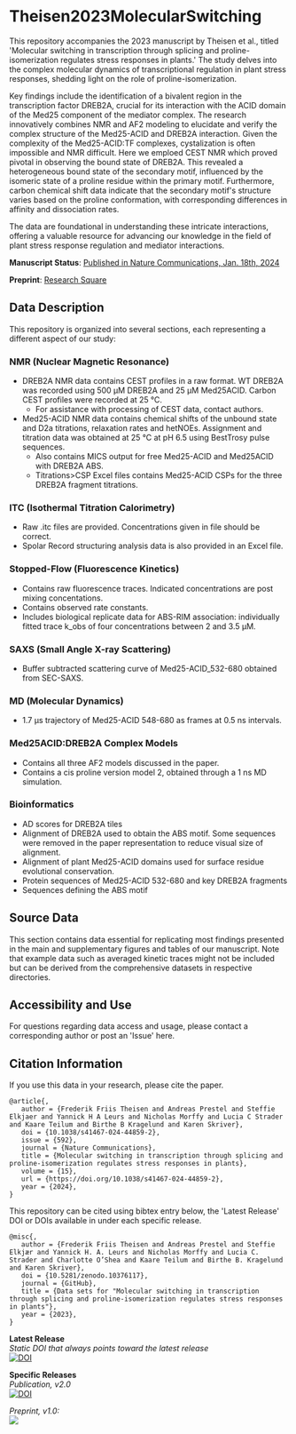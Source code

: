 # Theisen2023MolecularSwitching
This repository accompanies the 2023 manuscript by Theisen et al., titled 'Molecular switching in transcription through splicing and proline-isomerization regulates stress responses in plants.' The study delves into the complex molecular dynamics of transcriptional regulation in plant stress responses, shedding light on the role of proline-isomerization.

Key findings include the identification of a bivalent region in the transcription factor DREB2A, crucial for its interaction with the ACID domain of the Med25 component of the mediator complex. The research innovatively combines NMR and AF2 modeling to elucidate and verify the complex structure of the Med25-ACID and DREB2A interaction. Given the complexity of the Med25-ACID:TF complexes, cystalization is often impossible and NMR difficult. Here we emploed CEST NMR which proved pivotal in observing the bound state of DREB2A. This revealed a heterogeneous bound state of the secondary motif, influenced by the isomeric state of a proline residue within the primary motif. Furthermore, carbon chemical shift data indicate that the secondary motif's structure varies based on the proline conformation, with corresponding differences in affinity and dissociation rates.

The data are foundational in understanding these intricate interactions, offering a valuable resource for advancing our knowledge in the field of plant stress response regulation and mediator interactions.

**Manuscript Status**: [Published in Nature Communications, Jan. 18th, 2024](https://rdcu.be/dDwpV)

**Preprint**: [Research Square](https://www.researchsquare.com/article/rs-3034274/latest) 

## Data Description
This repository is organized into several sections, each representing a different aspect of our study:

### NMR (Nuclear Magnetic Resonance)
  - DREB2A NMR data contains CEST profiles in a raw format. WT DREB2A was recorded using 500 µM DREB2A and 25 µM Med25ACID. Carbon CEST profiles were recorded at 25 °C.
    - For assistance with processing of CEST data, contact authors.
  - Med25-ACID NMR data contains chemical shifts of the unbound state and D2a titrations, relaxation rates and hetNOEs. Assignment and titration data was obtained at 25 °C at pH 6.5 using BestTrosy pulse sequences.
    - Also contains MICS output for free Med25-ACID and Med25ACID with DREB2A ABS.
    - Titrations>CSP Excel files contains Med25-ACID CSPs for the three DREB2A fragment titrations.

### ITC (Isothermal Titration Calorimetry)
  - Raw .itc files are provided. Concentrations given in file should be correct.
  - Spolar Record structuring analysis data is also provided in an Excel file.

### Stopped-Flow (Fluorescence Kinetics)
  - Contains raw fluorescence traces. Indicated concentrations are post mixing concentations.
  - Contains observed rate constants.
  - Includes biological replicate data for ABS-RIM association: individually fitted trace k_obs of four concentrations between 2 and 3.5 µM.

### SAXS (Small Angle X-ray Scattering)
  - Buffer subtracted scattering curve of Med25-ACID_532-680 obtained from SEC-SAXS.

### MD (Molecular Dynamics)
  - 1.7 µs trajectory of Med25-ACID 548-680 as frames at 0.5 ns intervals.

### Med25ACID:DREB2A Complex Models
  - Contains all three AF2 models discussed in the paper.
  - Contains a cis proline version model 2, obtained through a 1 ns MD simulation.
### Bioinformatics
  - AD scores for DREB2A tiles
  - Alignment of DREB2A used to obtain the ABS motif. Some sequences were removed in the paper representation to reduce visual size of alignment.
  - Alignment of plant Med25-ACID domains used for surface residue evolutional conservation.
  - Protein sequences of Med25-ACID 532-680 and key DREB2A fragments
  - Sequences defining the ABS motif
  
## Source Data
This section contains data essential for replicating most findings presented in the main and supplementary figures and tables of our manuscript. Note that example data such as averaged kinetic traces might not be included but can be derived from the comprehensive datasets in respective directories.

## Accessibility and Use
For questions regarding data access and usage, please contact a corresponding author or post an 'Issue' here.

## Citation Information
If you use this data in your research, please cite the paper.

```
@article{,
   author = {Frederik Friis Theisen and Andreas Prestel and Steffie Elkjaer and Yannick H A Leurs and Nicholas Morffy and Lucia C Strader and Kaare Teilum and Birthe B Kragelund and Karen Skriver},
   doi = {10.1038/s41467-024-44859-2},
   issue = {592},
   journal = {Nature Communications},
   title = {Molecular switching in transcription through splicing and proline-isomerization regulates stress responses in plants},
   volume = {15},
   url = {https://doi.org/10.1038/s41467-024-44859-2},
   year = {2024},
}

```


This repository can be cited using bibtex entry below, the 'Latest Release' DOI or DOIs available in under each specific release.

```
@misc{,
   author = {Frederik Friis Theisen and Andreas Prestel and Steffie Elkjær and Yannick H. A. Leurs and Nicholas Morffy and Lucia C. Strader and Charlotte O’Shea and Kaare Teilum and Birthe B. Kragelund and Karen Skriver},
   doi = {10.5281/zenodo.10376117},
   journal = {GitHub},
   title = {Data sets for "Molecular switching in transcription through splicing and proline-isomerization regulates stress responses in plants"},
   year = {2023},
}
```


**Latest Release**\
*Static DOI that always points toward the latest release*\
[![DOI](https://zenodo.org/badge/DOI/10.5281/zenodo.10376117.svg)](https://doi.org/10.5281/zenodo.10376117)

**Specific Releases**\
*Publication, v2.0*\
[![DOI](https://zenodo.org/badge/DOI/10.5281/zenodo.10409674.svg)](https://doi.org/10.5281/zenodo.10409674)

*Preprint, v1.0:* \
[![](https://zenodo.org/badge/DOI/10.5281/zenodo.10376118.svg)](https://doi.org/10.5281/zenodo.10376118)
